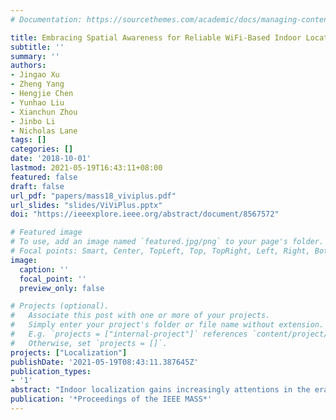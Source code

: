 ```yaml
---
# Documentation: https://sourcethemes.com/academic/docs/managing-content/

title: Embracing Spatial Awareness for Reliable WiFi-Based Indoor Location Systems
subtitle: ''
summary: ''
authors:
- Jingao Xu
- Zheng Yang
- Hengjie Chen
- Yunhao Liu
- Xianchun Zhou
- Jinbo Li
- Nicholas Lane
tags: []
categories: []
date: '2018-10-01'
lastmod: 2021-05-19T16:43:11+08:00
featured: false
draft: false
url_pdf: "papers/mass18_viviplus.pdf"
url_slides: "slides/ViViPlus.pptx"
doi: "https://ieeexplore.ieee.org/abstract/document/8567572"

# Featured image
# To use, add an image named `featured.jpg/png` to your page's folder.
# Focal points: Smart, Center, TopLeft, Top, TopRight, Left, Right, BottomLeft, Bottom, BottomRight.
image:
  caption: ''
  focal_point: ''
  preview_only: false

# Projects (optional).
#   Associate this post with one or more of your projects.
#   Simply enter your project's folder or file name without extension.
#   E.g. `projects = ["internal-project"]` references `content/project/deep-learning/index.md`.
#   Otherwise, set `projects = []`.
projects: ["Localization"]
publishDate: '2021-05-19T08:43:11.387645Z'
publication_types:
- '1'
abstract: "Indoor localization gains increasingly attentions in the era of Internet of Things. Among various technologies, WiFi-based systems that leverage Received Signal Strengths (RSSs) as location fingerprints become the mainstream solutions. However, RSS fingerprints suffer from critical drawbacks of spatial ambiguity and temporal instability that root in multipath effects and environmental dynamics, which degrade the performance of these systems and therefore impede their wide deployment in real world. Pioneering works overcome these limitations at the costs of ubiquity as they mostly resort to additional information or extra user constraints. In this paper, we present the design and implementation of ViViPlus, an indoor localization system purely based on WiFi fingerprints, which jointly mitigates spatial ambiguity and temporal instability and derives reliable performance without impairing the ubiquity. The key idea is to embrace the spatial awareness of RSS values in a novel form of RSS Spatial Gradient (RSG) matrix for enhanced WiFi fingerprints. We devise techniques for the representation, construction, and comparison of the proposed fingerprint form, and integrate them all in a practical system, which follows the classical fingerprinting framework and requires no more inputs than any previous RSS fingerprint based systems. Extensive experiments in different environments demonstrate that ViViPlus significantly improves the accuracy in both localization and tracking scenarios by about 30% to 50% compared with five state-of-the-art approaches."
publication: '*Proceedings of the IEEE MASS*'
---
```

